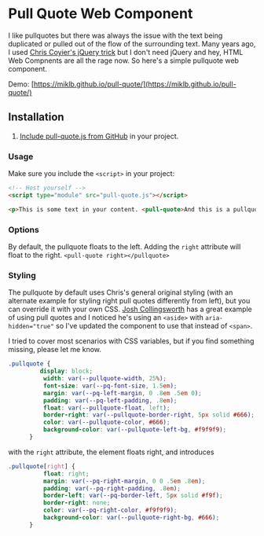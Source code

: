 # Pull Quote Web Component
I like pullquotes but there was always the issue with the text being duplicated or pulled out of the flow of the surrounding text. Many years ago, I used [Chris Coyier's jQuery trick](https://css-tricks.com/better-pull-quotes/) but I don't need jQuery and hey, HTML Web Compnents are all the rage now. So here's a simple pullquote web component.

Demo: [https://miklb.github.io/pull-quote/](https://miklb.github.io/pull-quote/)

## Installation


1. [Include pull-quote.js from GitHub](https://github.com/miklb/pull-quote/blob/main/pull-quote.js) in your project.


### Usage

Make sure you include the `<script>` in your project:


```html
<!-- Host yourself -->
<script type="module" src="pull-quote.js"></script>
```

```html
<p>This is some text in your content. <pull-quote>And this is a pullquote</pull-quote> and more text.</p>
```

### Options
By default, the pullquote floats to the left. Adding the `right` attribute will float to the right. `<pull-quote right></pullquote>`

### Styling

The pullquote by default uses Chris's general original styling (with an alternate example for styling right pull quotes differently from left), but you can override it with your own CSS. [Josh Collingsworth](https://joshcollinsworth.com/blog/copilot) has a great example of using pull quotes and I noticed he's using an `<aside>` with `aria-hidden="true"` so I've updated the component to use that instead of `<span>`. 

I tried to cover most scenarios with CSS variables, but if you find something missing, please let me know. 

```css
.pullquote {
         display: block;
          width: var(--pullquote-width, 25%);
          font-size: var(--pq-font-size, 1.5em);
          margin: var(--pq-left-margin, 0 .8em .5em 0);
          padding: var(--pq-left-padding, .8em);
          float: var(--pullquote-float, left);
          border-right: var(--pullquote-border-right, 5px solid #666);
          color: var(--pullquote-color, #666);
          background-color: var(--pullquote-left-bg, #f9f9f9);
      }
```
with the `right` attribute, the element floats right, and introduces
```css
.pullquote[right] {
          float: right;
          margin: var(--pq-right-margin, 0 0 .5em .8em);
          padding: var(--pq-right-padding, .8em);
          border-left: var(--pq-border-left, 5px solid #f9f);
          border-right: none;
          color: var(--pq-right-color, #f9f9f9);
          background-color: var(--pullquote-right-bg, #666);
      }
```